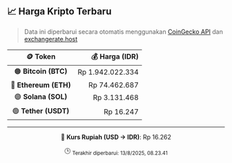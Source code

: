 

<!-- HARGA_KRIPTO -->
## 📈 Harga Kripto Terbaru

> Data ini diperbarui secara otomatis menggunakan [CoinGecko API](https://www.coingecko.com/) dan [exchangerate.host](https://exchangerate.host/)

<div align="center">

| 🪙 Token | 💰 Harga (IDR) |
|:------:|---------------:|
| 🟠 **Bitcoin (BTC)**   | Rp 1.942.022.334 |
| 🔵 **Ethereum (ETH)**  | Rp 74.462.687 |
| 🟣 **Solana (SOL)**    | Rp 3.131.468 |
| 🟢 **Tether (USDT)**   | Rp 16.247 |

---

💱 **Kurs Rupiah (USD → IDR)**: Rp 16.262

🕒 <sub>Terakhir diperbarui: 13/8/2025, 08.23.41</sub>

</div>
<!-- /HARGA_KRIPTO -->